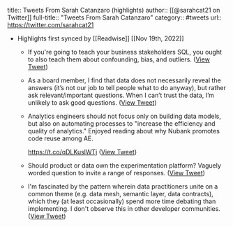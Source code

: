 title:: Tweets From Sarah Catanzaro (highlights)
author:: [[@sarahcat21 on Twitter]]
full-title:: "Tweets From Sarah Catanzaro"
category:: #tweets
url:: https://twitter.com/sarahcat21

- Highlights first synced by [[Readwise]] [[Nov 19th, 2022]]
	- If you're going to teach your business stakeholders SQL, you ought to also teach them about confounding, bias, and outliers. ([View Tweet](https://twitter.com/sarahcat21/status/1394329777557839873))
	- As a board member, I find that data does not necessarily reveal the answers (it’s not our job to tell people what to do anyway), but rather ask relevant/important questions. When I can’t trust the data, I’m unlikely to ask good questions. ([View Tweet](https://twitter.com/sarahcat21/status/1402278616759681037))
	- Analytics engineers should not focus only on building data models, but also on automating processes to "increase the efficiency and quality of analytics." Enjoyed reading about why Nubank promotes code reuse among AE. 
	  
	  https://t.co/qDLKuslWTj ([View Tweet](https://twitter.com/sarahcat21/status/1420105223964663811))
	- Should product or data own the experimentation platform? Vaguely worded question to invite a range of responses. ([View Tweet](https://twitter.com/sarahcat21/status/1451200142342717440))
	- I'm fascinated by the pattern wherein data practitioners unite on a common theme (e.g. data mesh, semantic layer, data contracts), which they (at least occasionally) spend more time debating than implementing. I don't observe this in other developer communities. ([View Tweet](https://twitter.com/sarahcat21/status/1575537847607533568))